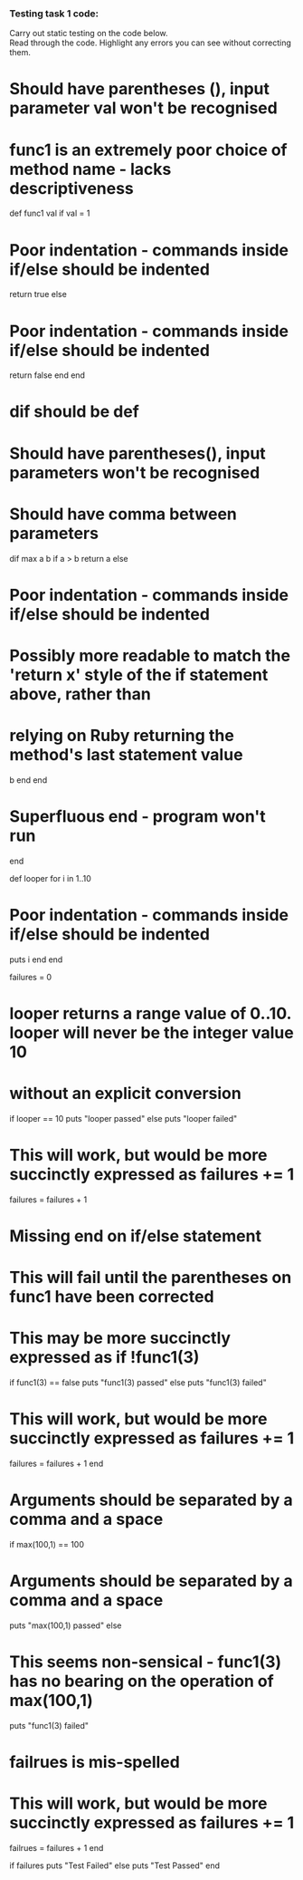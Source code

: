 ### Testing task 1 code:

  Carry out static testing on the code below.  
  Read through the code.  Highlight any errors you can see without correcting them.

# Should have parentheses (), input parameter val won't be recognised 
# func1 is an extremely poor choice of method name - lacks descriptiveness
def func1 val 
  if val = 1
  # Poor indentation - commands inside if/else should be indented
  return true
  else
  # Poor indentation - commands inside if/else should be indented
  return false
  end
end
  
# dif should be def
# Should have parentheses(), input parameters won't be recognised
# Should have comma between parameters  
dif max a b
  if a > b
      return a 
  else
  # Poor indentation - commands inside if/else should be indented
  # Possibly more readable to match the 'return x' style of the if statement above, rather than
  # relying on Ruby returning the method's last statement value
  b
  end 
end 
# Superfluous end - program won't run
end 
  
def looper 
  for i in 1..10
  # Poor indentation - commands inside if/else should be indented
  puts i
  end
end
 
failures = 0 
# looper returns a range value of 0..10. looper will never be the integer value 10
# without an explicit conversion
if looper == 10 
  puts "looper passed"
else
  puts "looper failed"
  # This will work, but would be more succinctly expressed as failures += 1
  failures = failures + 1
# Missing end on if/else statement  
 
# This will fail until the parentheses on func1 have been corrected
# This may be more succinctly expressed as if !func1(3)
if func1(3) == false
  puts "func1(3) passed"
else
  puts "func1(3) failed"
  # This will work, but would be more succinctly expressed as failures += 1
  failures = failures + 1
end 
 
# Arguments should be separated by a comma and a space
if max(100,1) == 100 
  # Arguments should be separated by a comma and a space
  puts "max(100,1) passed"
else
  # This seems non-sensical - func1(3) has no bearing on the operation of max(100,1)
  puts "func1(3) failed"
  # failrues is mis-spelled
  # This will work, but would be more succinctly expressed as failures += 1
  failrues = failures + 1
end

  
if failures 
  puts "Test Failed"
else
  puts "Test Passed"
end